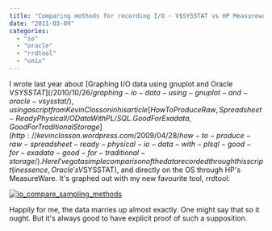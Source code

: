```yaml
---
title: "Comparing methods for recording I/O - V$SYSSTAT vs HP Measureware"
date: "2011-03-09"
categories: 
  - "io"
  - "oracle"
  - "rrdtool"
  - "unix"
---
```


I wrote last year about [Graphing I/O data using gnuplot and Oracle V$SYSSTAT](/2010/10/26/graphing-io-data-using-gnuplot-and-oracle-vsysstat/), using a script from Kevin Closson in his article [How To Produce Raw, Spreadsheet-Ready Physical I/O Data With PL/SQL. Good For Exadata, Good For Traditional Storage](http://kevinclosson.wordpress.com/2009/04/28/how-to-produce-raw-spreadsheet-ready-physical-io-data-with-plsql-good-for-exadata-good-for-traditional-storage/). Here I've got a simple comparison of the data recorded through this script (in essence, Oracle's V$SYSSTAT), and directly on the OS through HP's MeasureWare. It's graphed out with my new favourite tool, rrdtool:

[![](/images/rnm1978/io_compare_sampling_methods.png "io_compare_sampling_methods")](http://rnm1978.files.wordpress.com/2011/03/io_compare_sampling_methods.png)

Happily for me, the data marries up almost exactly. One might say that so it ought. But it's always good to have explicit proof of such a supposition.
